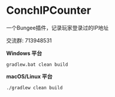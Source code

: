 # ConchIPCounter
一个Bungee插件，记录玩家登录过的IP地址

交流群: 713948531

**Windows 平台**
```shell
gradlew.bat clean build
```

**macOS/Linux 平台**
```shell
./gradlew clean build
```

